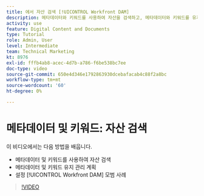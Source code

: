 ```yaml
---
title: 에서 자산 검색 [!UICONTROL Workfront DAM]
description: 메타데이터와 키워드를 사용하여 자산을 검색하고, 메타데이터와 키워드를 유지 관리할 계획을 수행하고, 설정하는 방법을 알아봅니다 [!UICONTROL Workfront DAM] 모범 사례에 따라 태깅합니다.
activity: use
feature: Digital Content and Documents
type: Tutorial
role: Admin, User
level: Intermediate
team: Technical Marketing
kt: 8976
exl-id: fffb4ab8-acec-4d7b-a786-f6be538bc7ee
doc-type: video
source-git-commit: 650e4d346e1792863930dcebafacab4c88f2a8bc
workflow-type: tm+mt
source-wordcount: '60'
ht-degree: 0%

---
```


# 메타데이터 및 키워드: 자산 검색

이 비디오에서는 다음 방법을 배웁니다.

* 메타데이터 및 키워드를 사용하여 자산 검색
* 메타데이터 및 키워드 유지 관리 계획
* 설정 [!UICONTROL Workfront DAM] 모범 사례

>[!VIDEO](https://video.tv.adobe.com/v/335239/?quality=12&learn=on)
